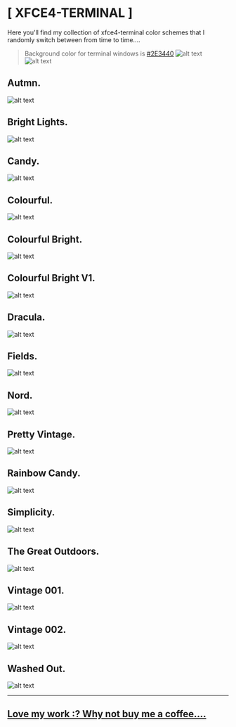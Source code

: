 # [ XFCE4-TERMINAL ]

Here you'll find my collection of xfce4-terminal color schemes that I randomly switch between from time to time....  

> Background color for terminal windows is [#2E3440](https://www.colorhexa.com/2e3440)
![alt text](https://i.imgur.com/UiswLj7.jpg "#2E3440")![alt text](https://i.imgur.com/UiswLj7.jpg "#2E3440")

## Autmn.
![alt text](http://i.imgur.com/QQCvzp0.png "Autmn")

## Bright Lights.
![alt text](http://i.imgur.com/BcDKlLp.png "Bright Lights")

## Candy.
![alt text](http://i.imgur.com/BWN9Of5.png "Candy")

## Colourful.
![alt text](http://i.imgur.com/lo3Kjxn.png "Colourful")

## Colourful Bright.
![alt text](http://i.imgur.com/Ve3SZR2.png "Colourful Bright")

## Colourful Bright V1.
![alt text](http://i.imgur.com/5fSg1fO.png "Colourful Bright V1")

## Dracula.
![alt text](http://i.imgur.com/L3D1wCv.png "Dracula")

## Fields.
![alt text](http://i.imgur.com/erNkYG1.png "Fields")

## Nord.
![alt text](http://i.imgur.com/OmQclKp.png "Nord")

## Pretty Vintage.
![alt text](http://i.imgur.com/cMsCJK5.png "Pretty Vintage")

## Rainbow Candy.
![alt text](http://i.imgur.com/nQuCF0J.png "Rainbow Candy")

## Simplicity.
![alt text](http://i.imgur.com/PVWdwQa.png "Simplicity")

## The Great Outdoors.
![alt text](http://i.imgur.com/BCQTcvK.png "The Great Outdoors")

## Vintage 001.
![alt text](http://i.imgur.com/YOaLsC8.png "Vintage")

## Vintage 002.
![alt text](http://i.imgur.com/vuiCDqk.png "Old TV")

## Washed Out.
![alt text](http://i.imgur.com/BE30M6L.png "Washed Out")

----

## [Love my work :? Why not buy me a coffee....](https://paypal.me/furycd001?locale.x=en_GB)
